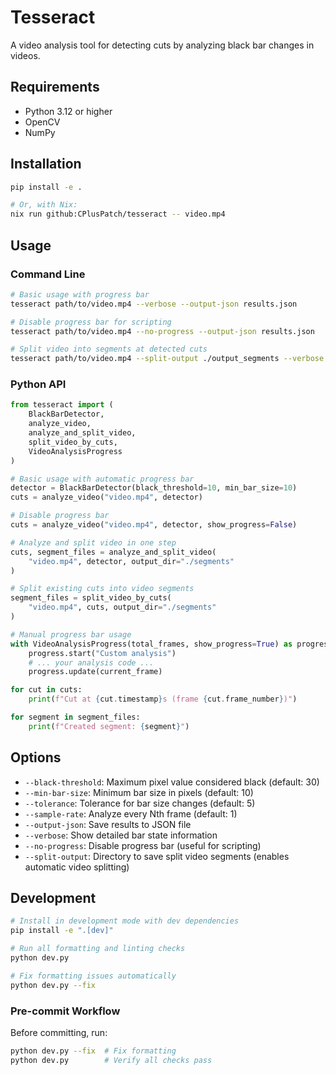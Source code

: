 # Tesseract

A video analysis tool for detecting cuts by analyzing black bar changes in videos.

## Requirements

- Python 3.12 or higher
- OpenCV
- NumPy

## Installation

```bash
pip install -e .

# Or, with Nix:
nix run github:CPlusPatch/tesseract -- video.mp4
```

## Usage

### Command Line

```bash
# Basic usage with progress bar
tesseract path/to/video.mp4 --verbose --output-json results.json

# Disable progress bar for scripting
tesseract path/to/video.mp4 --no-progress --output-json results.json

# Split video into segments at detected cuts
tesseract path/to/video.mp4 --split-output ./output_segments --verbose
```

### Python API

```python
from tesseract import (
    BlackBarDetector, 
    analyze_video, 
    analyze_and_split_video,
    split_video_by_cuts,
    VideoAnalysisProgress
)

# Basic usage with automatic progress bar
detector = BlackBarDetector(black_threshold=10, min_bar_size=10)
cuts = analyze_video("video.mp4", detector)

# Disable progress bar
cuts = analyze_video("video.mp4", detector, show_progress=False)

# Analyze and split video in one step
cuts, segment_files = analyze_and_split_video(
    "video.mp4", detector, output_dir="./segments"
)

# Split existing cuts into video segments
segment_files = split_video_by_cuts(
    "video.mp4", cuts, output_dir="./segments"
)

# Manual progress bar usage
with VideoAnalysisProgress(total_frames, show_progress=True) as progress:
    progress.start("Custom analysis")
    # ... your analysis code ...
    progress.update(current_frame)

for cut in cuts:
    print(f"Cut at {cut.timestamp}s (frame {cut.frame_number})")

for segment in segment_files:
    print(f"Created segment: {segment}")
```

## Options

- `--black-threshold`: Maximum pixel value considered black (default: 30)
- `--min-bar-size`: Minimum bar size in pixels (default: 10)
- `--tolerance`: Tolerance for bar size changes (default: 5)
- `--sample-rate`: Analyze every Nth frame (default: 1)
- `--output-json`: Save results to JSON file
- `--verbose`: Show detailed bar state information
- `--no-progress`: Disable progress bar (useful for scripting)
- `--split-output`: Directory to save split video segments (enables automatic video splitting)

## Development

```bash
# Install in development mode with dev dependencies
pip install -e ".[dev]"

# Run all formatting and linting checks
python dev.py

# Fix formatting issues automatically
python dev.py --fix
```

### Pre-commit Workflow

Before committing, run:
```bash
python dev.py --fix  # Fix formatting
python dev.py        # Verify all checks pass
```
